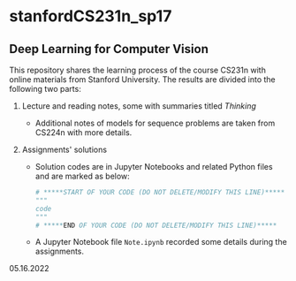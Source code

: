 # stanfordCS231n_sp17

## Deep Learning for Computer Vision

This repository shares the learning process of the course CS231n with online materials from Stanford University. The results are divided into the following two parts:

1. Lecture and reading notes, some with summaries titled *Thinking*

   - Additional notes of models for sequence problems are taken from CS224n with more details.

2. Assignments' solutions

   - Solution codes are in Jupyter Notebooks and related Python files and are marked as below:

     ```python
     # *****START OF YOUR CODE (DO NOT DELETE/MODIFY THIS LINE)*****
     """
     code
     """
     # *****END OF YOUR CODE (DO NOT DELETE/MODIFY THIS LINE)*****
     ```
   
   - A Jupyter Notebook file `Note.ipynb` recorded some details during the assignments.

05.16.2022
